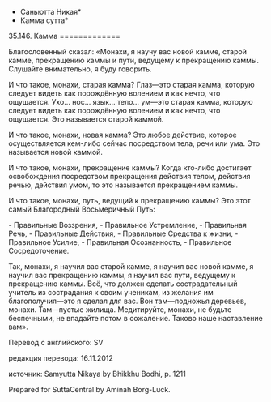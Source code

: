 * Саньютта Никая*
* Камма сутта*

35\.146\. Камма
\=\=\=\=\=\=\=\=\=\=\=\=\=

Благословенный сказал: «Монахи, я научу вас новой камме, старой камме, прекращению каммы и пути, ведущему к прекращению каммы\. Слушайте внимательно, я буду говорить\.

И что такое, монахи, старая камма? Глаз—это старая камма, которую следует видеть как порождённую волением и как нечто, что ощущается\. Ухо… нос… язык… тело… ум—это старая камма, которую следует видеть как порождённую волением и как нечто, что ощущается\. Это называется старой каммой\.

И что такое, монахи, новая камма? Это любое действие, которое осуществляется кем\-либо сейчас посредством тела, речи или ума\. Это называется новой каммой\.

И что такое, монахи, прекращение каммы? Когда кто\-либо достигает освобождения посредством прекращения действия телом, действия речью, действия умом, то это называется прекращением каммы\.

И что такое, монахи, путь, ведущий к прекращению каммы? Это этот самый Благородный Восьмеричный Путь:

\- Правильные Воззрения,
\- Правильное Устремление,
\- Правильная Речь,
\- Правильные Действия,
\- Правильные Средства к жизни,
\- Правильное Усилие,
\- Правильная Осознанность,
\- Правильное Сосредоточение\.

Так, монахи, я научил вас старой камме, я научил вас новой камме, я научил вас прекращению каммы, я научил вас пути, ведущему к прекращению каммы\. Всё, что должен сделать сострадательный учитель из сострадания к своим ученикам, из желания им благополучия—это я сделал для вас\. Вон там—подножья деревьев, монахи\. Там—пустые жилища\. Медитируйте, монахи, не будьте беспечными, не впадайте потом в сожаление\. Таково наше наставление вам»\.

Перевод с английского: SV

редакция перевода: 16\.11\.2012

источник: Samyutta Nikaya by Bhikkhu Bodhi, p\. 1211

Prepared for SuttaCentral by Aminah Borg\-Luck\.